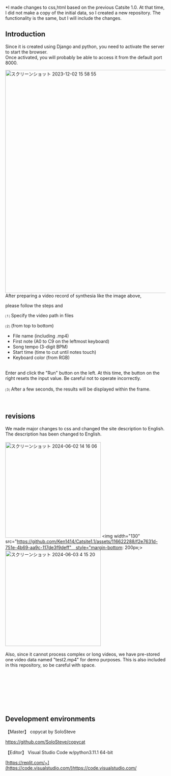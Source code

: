 *I made changes to css,html based on the previous Catsite 1.0.
At that time, I did not make a copy of the initial data, so I created a new repository.
The functionality is the same, but I will include the changes.


## **Introduction**

Since it is created using Django and python, you need to activate the server to start the browser.<br>
Once activated, you will probably be able to access it from the default port 8000.<br>

<img width="700" alt="スクリーンショット 2023-12-02 15 58 55" src="https://github.com/Ken1414/Catsite1.0/assets/116622288/738c73d1-6916-49f6-ab38-f0b5bda93f2b">
<br>
After preparing a video record of synthesia like the image above,<br>

please follow the steps and

⑴ Specify the video path in files<br>

⑵ (from top to bottom)<br>
 * File name (including .mp4)<br>
 * First note (A0 to C9 on the leftmost keyboard)<br>
 * Song tempo (3-digit BPM)<br>
 * Start time (time to cut until notes touch)<br>
 * Keyboard color (from RGB)
 <br>
 Enter and click the "Run" button on the left.
 At this time, the button on the right resets the input value. Be careful not to operate incorrectly.
<br>
<br>
⑶ After a few seconds, the results will be displayed within the frame.<br>
<br>
<br>

## **revisions**
We made major changes to css and changed the site description to English.
<br>
The description has been changed to English.
<br>
<br>
<img width="300" alt="スクリーンショット 2024-06-02 14 16 06" src="https://github.com/Ken1414/Catsite1.1/assets/116622288/2aa65cc5-8b4e-4973-9015-1f94664aefaf">
<img width="130" src="https://github.com/Ken1414/Catsite1.1/assets/116622288/f2e7631d-751e-4b69-aa9c-117de3f9deff"　style="margin-bottom: 200px;>
<img width="300" alt="スクリーンショット 2024-06-03 4 15 20" src="https://github.com/Ken1414/Catsite1.1/assets/116622288/27fe7620-b912-4cbe-bc2b-d752d33e917a">
<br>
<br>
Also, since it cannot process complex or long videos, we have pre-stored one video data named "test2.mp4" for demo purposes. This is also included in this repository, so be careful with space.
<br>
<br>
<br>
<br>
<br>
<br>
<br>
<br>


## **Development environments**

【Master】 copycat by SoloSteve

https://github.com/SoloSteve/copycat
<br>

【Editor】 Visual Studio Code w/python3.11.1 64-bit

[https://replit.com/~](https://code.visualstudio.com/)https://code.visualstudio.com/


